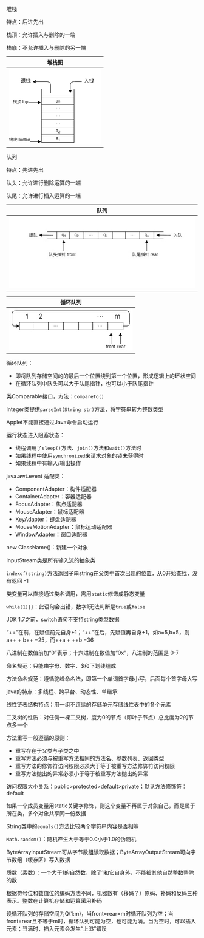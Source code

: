 堆栈

特点：后进先出

栈顶：允许插入与删除的一端

栈底：不允许插入与删除的另一端

|         堆栈图          |
| :---------------------: |
| ![Stack](img/Stack.png) |

队列

特点：先进先出

队头：允许进行删除运算的一端

队尾：允许进行插入运算的一端

|               队列                |
| :-------------------------------: |
| ![Queuenomal](img\Queuenomal.jpg) |



|        循环队列         |
| :---------------------: |
| ![Queue](img\Queue.jpg) |

循环队列：

+ 即将队列存储空间的的最后一个位置绕到第一个位置，形成逻辑上的环状空间
+ 在循环队列中队头可以大于队尾指针，也可以小于队尾指针

类Comparable接口，方法：`CompareTo()`

Integer类提供`parseInt(String str)`方法，将字符串转为整数类型

Applet不能直接通过Java命令启动运行

运行状态进入阻塞状态：

+ 线程调用了`sleep()`方法、`join()`方法和`wait()`方法时
+ 如果线程中使用`synchronized`来请求对象的锁未获得时
+ 如果线程中有输入/输出操作

java.awt.event 适配类：

+ ComponentAdapter：构件适配器
+ ContainerAdapter：容器适配器
+ FocusAdapter：焦点适配器
+ MouseAdapter：鼠标适配器
+ KeyAdapter：键盘适配器
+ MouseMotionAdapter：鼠标运动适配器
+ WindowAdapter：窗口适配器

new ClassName()：新建一个对象

InputStream类是所有输入流的抽象类

`indexof(string)`方法返回子串string在父类中首次出现的位置，从0开始查找，没有返回 -1

类变量可以直接通过类名调用，需用`static`修饰成静态变量

`while(1){}`：此语句会出错，数字1无法判断是`true`或`false`

JDK 1.7之前，switch语句不支持string类型数据

“++”在前，在赋值前先自身+1；“++”在后，先赋值再自身+1，如a=5,b=5，则a++ + b++ =25，而++a + ++b =36

八进制在数值前加“0”表示；十六进制在数值加“0x”，八进制的范围是 0-7

命名规范：只能由字母、数字、$和下划线组成

方法命名规范：遵循驼峰命名法，即第一个单词首字母小写，后面每个首字母大写

java的特点：多线程、跨平台、动态性、单继承

线性链表结构特点：用一组不连续的存储单元存储线性表中的各个元素

二叉树的性质：对任何一棵二叉树，度为0的节点（即叶子节点）总比度为2的节点多一个

方法重写一般遵循的原则：

+ 重写存在于父类与子类之中
+ 重写方法必须与被重写方法相同的方法名、参数列表、返回类型
+ 重写方法的修饰符访问权限必须大于等于被重写方法修饰符访问权限
+ 重写方法抛出的异常必须小于等于被重写方法抛出的异常

访问权限大小关系：public>protected>default>private；默认方法修饰符：default

如果一个成员变量用static关键字修饰，则这个变量不再属于对象自己，而是属于所在类，多个对象共享同一份数据

String类中的`equals()`方法比较两个字符串内容是否相等

`Math.random()`：随机产生大于等于0.0小于1.0的伪随机

ByteArrayInputStream可从字节数组读取数据；ByteArrayOutputStream可向字节数组（缓存区）写入数据

质数（素数）：一个大于1的自然数，除了1和它自身外，不能被其他自然整数整除的数

根据符号位和数值位的编码方法不同，机器数有（移码？）原码、补码和反码三种表示。整数在计算机存储和运算采用补码

设循环队列的存储空间为Q(1:m)，当front=rear=m时循环队列为空；当front=rear且不等于m时，循环队列可能为空，也可能为满。当为空时，可以插入元素；当满时，插入元素会发生“上溢”错误
